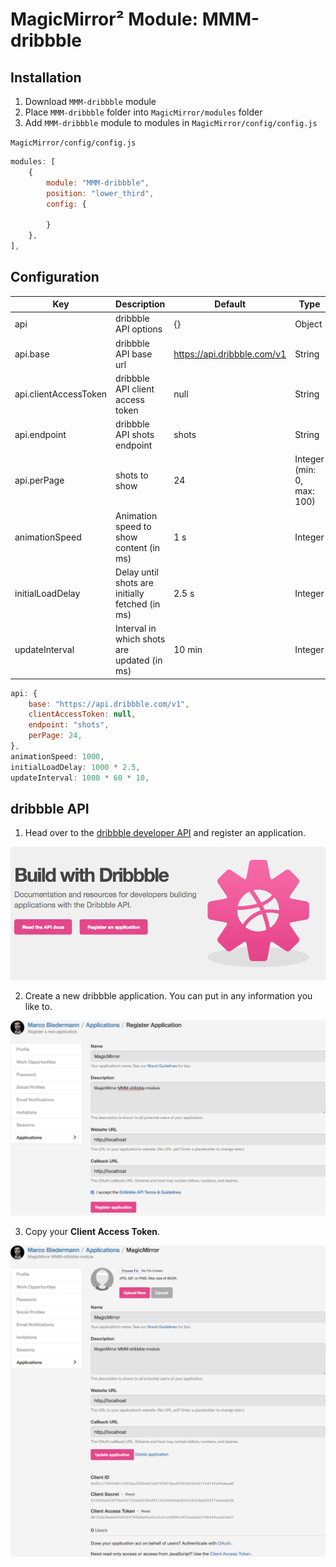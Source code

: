 # MagicMirror² Module: MMM-dribbble

## Installation

1. Download `MMM-dribbble` module
1. Place `MMM-dribbble` folder into `MagicMirror/modules` folder
1. Add `MMM-dribbble` module to modules in `MagicMirror/config/config.js`

`MagicMirror/config/config.js`

```js
modules: [
	{
		module: "MMM-dribbble",
		position: "lower_third",
		config: {

		}
	},
],
```

## Configuration

Key | Description | Default | Type
--- | --- | --- | ---
api | dribbble API options | {} | Object
api.base | dribbble API base url | https://api.dribbble.com/v1 | String
api.clientAccessToken | dribbble API client access token | null | String
api.endpoint | dribbble API shots endpoint | shots | String
api.perPage | shots to show | 24 | Integer (min: 0, max: 100)
animationSpeed | Animation speed to show content (in ms) | 1 s | Integer
initialLoadDelay | Delay until shots are initially fetched (in ms) | 2.5 s | Integer
updateInterval | Interval in which shots are updated (in ms) | 10 min | Integer

```js
api: {
	base: "https://api.dribbble.com/v1",
	clientAccessToken: null,
	endpoint: "shots",
	perPage: 24,
},
animationSpeed: 1000,
initialLoadDelay: 1000 * 2.5,
updateInterval: 1000 * 60 * 10,
```

## dribbble API

1. Head over to the [dribbble developer API](http://developer.dribbble.com/) and register an application.

![dribbble Developer API](media/01-developer.dribbble.com.png)

2. Create a new dribbble application. You can put in any information you like to.

![create dribbble new application](media/02-dribbble.com_account_applications_new.png)

3. Copy your **Client Access Token**.

![dribbble application information](media/03-dribbble.com_account_applications.png)
